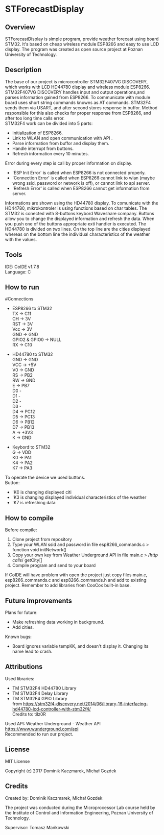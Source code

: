 # STForecastDisplay

## Overview

STForecastDisplay is simple program, provide weather forecast using board STM32. It's based on cheap wireless module ESP8266 and easy to use LCD display. The program was created as open source project at Poznan University of Technology.

## Description

The base of our project is microcontroller STM32F407VG DISCOVERY, which works with LCD HD44780 display and wireless module ESP8266.    
STM32F407VG DISCOVERY handles input and output operations,and parses information gained from ESP8266. To communicate with module board uses short string commands knowns as AT commands. STM32F4 sends them via USART, and after second stores response in buffor. 
Method responsible for this also checks for proper response from ESP8266, and after too long time calls error.    
STM32F4 work can be divided into 5 parts:   
- Initialization of ESP8266.
- Link to WLAN and open communication with API .
- Parse information from buffor and display them.
- Handle interrupt from buttons.
- Refresh information every 10 minutes.

Error during every step is call by proper information on display.
- 'ESP Init Error' is called when ESP8266 is not connected properly.
- 'Connection Error' is called when ESP8266 cannot link to wlan (maybe wrong ssid, password or network is off), or cannot link to api server.
- 'Refresh Error' is called when ESP8266 cannot get information from server.

Informations are shown using the HD44780 display. To comunicate with the HD44780, mikrokontroler is using functions based on char tables. The STM32 is conected with 8-buttons keybord Waveshare company. Buttons allow you to change the displayed information and refresh the data. When you push one of the buttons appropriate exti handler is executed.
The HD44780 is divided on two lines. On the top line are the cities displayed whereas on the bottom line the individual characteristics of the weather with the values.


## Tools

IDE: CoIDE v1.7.8    
Language: C

## How to run

#Connections     
* ESP8266 to STM32    
	TX -> C11   
	CH -> 3V    
	RST -> 3V    
	Vcc -> 3V    
	GND -> GND    
	GPIO2 & GPIO0 -> NULL     
	RX -> C10    
	
* HD44780 to STM32    
	GND -> GND        	
	VCC -> +5V        	
	V0 -> GND        	
	RS -> PB2        	
	RW -> GND    	
	E -> PB7    	
	D0 -    	
	D1 -    	
	D2 -    	
	D3 -    	
	D4 -> PC12    	
	D5 -> PC13    	
	D6 -> PB12    	
	D7 -> PB13    	
	A -> +3V3    	
	K -> GND    
	
* Keybord to STM32    
	G -> VDD        
	K0 -> PA1    
	K4 -> PA2    
	K7 -> PA3    
	
To operate the device we used buttons.    
Button:    
- 'K0 is changing displayed citi    
- 'K3 is changing displayed individual characteristics of the weather    
- 'K7 is refreshing data    

## How to compile

Before compile:
1) Clone project from repository
2) Type your WLAN ssid and password in file esp8266_commands.c > function void initNetwork()
3) Copy your own key from Weather Underground API in file main.c > /*http calls*/ getCity[]
4) Compile program and send to your board

If CoIDE will have problem with open the project just copy files main.c, esp8266_commands.c and esp8266_commands.h and add to existing project. Remember to add libraries from CooCox built-in base.

## Future improvements

Plans for future:
- Make refreshing data working in background.
- Add cities.

Known bugs:
- Board ignores variable tempKK, and doesn't display it. Changing its name lead to crash.

## Attributions

Used libraries:  
- TM STM32F4 HD44780 Library    
- TM STM32F4 Delay Library    
- TM STM32F4 GPIO Library    
from https://stm32f4-discovery.net/2014/06/library-16-interfacing-hd44780-lcd-controller-with-stm32f4/    
Credits to: tilz0R

Used API: Weather Underground - Weather API    
https://www.wunderground.com/api    
Recommended to run our project.    

## License

MIT License

Copyright (c) 2017 Dominik Kaczmarek, Michał Gozdek

## Credits


Created by: Dominik Kaczmarek, Michał Gozdek

The project was conducted during the Microprocessor Lab course held by the Institute of Control and Information Engineering, Poznan University of Technology.

Supervisor: Tomasz Mańkowski
